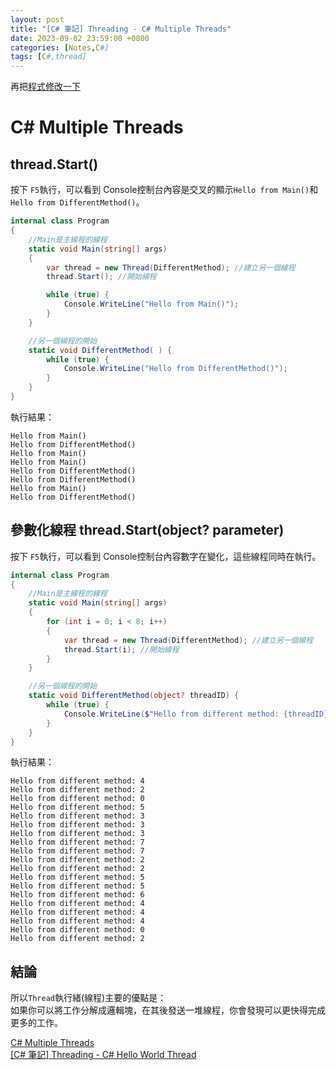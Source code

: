 ```yaml
---
layout: post
title: "[C# 筆記] Threading - C# Multiple Threads"
date: 2023-09-02 23:59:00 +0800
categories: [Notes,C#]
tags: [C#,thread]
---
```


再把[程式修改一下](https://riivalin.github.io/posts/2023/09/c-sharp-hello-world-thread/)

# C# Multiple Threads
## thread.Start()

按下 `F5`執行，可以看到 Console控制台內容是交叉的顯示`Hello from Main()`和`Hello from DifferentMethod()`。

```c#
internal class Program
{
    //Main是主線程的線程
    static void Main(string[] args)
    {
        var thread = new Thread(DifferentMethod); //建立另一個線程
        thread.Start(); //開始線程

        while (true) {
            Console.WriteLine("Hello from Main()");
        }
    }

    //另一個線程的開始
    static void DifferentMethod( ) {
        while (true) {
            Console.WriteLine("Hello from DifferentMethod()");
        }
    }
}
```

執行結果：

```console
Hello from Main()
Hello from DifferentMethod()
Hello from Main()
Hello from Main()
Hello from DifferentMethod()
Hello from DifferentMethod()
Hello from Main()
Hello from DifferentMethod()

```

## 參數化線程 thread.Start(object? parameter)

按下 `F5`執行，可以看到 Console控制台內容數字在變化，這些線程同時在執行。

```c#
internal class Program
{
    //Main是主線程的線程
    static void Main(string[] args)
    {
        for (int i = 0; i < 8; i++)
        {
            var thread = new Thread(DifferentMethod); //建立另一個線程
            thread.Start(i); //開始線程
        }
    }

    //另一個線程的開始
    static void DifferentMethod(object? threadID) {
        while (true) {
            Console.WriteLine($"Hello from different method: {threadID}");
        }
    }
}
```

執行結果：

```console
Hello from different method: 4
Hello from different method: 2
Hello from different method: 0
Hello from different method: 5
Hello from different method: 3
Hello from different method: 3
Hello from different method: 3
Hello from different method: 7
Hello from different method: 7
Hello from different method: 2
Hello from different method: 2
Hello from different method: 5
Hello from different method: 5
Hello from different method: 6
Hello from different method: 4
Hello from different method: 4
Hello from different method: 4
Hello from different method: 0
Hello from different method: 2
```

## 結論
所以`Thread`執行緒(線程)主要的優點是：      
如果你可以將工作分解成邏輯塊，在其後發送一堆線程，你會發現可以更快得完成更多的工作。


[C# Multiple Threads](https://youtu.be/_HO86JjtB2c)     
[[C# 筆記] Threading - C# Hello World Thread](https://riivalin.github.io/posts/2023/09/c-sharp-hello-world-thread/)